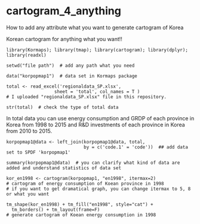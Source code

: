 # cartogram_4_anything

How to add any attribute what you want to generate cartogram of Korea

Korean cartogram for anything what you want!!

```{r first}
library(Kormaps); library(tmap); library(cartogram); library(dplyr); library(readxl)

setwd("file path")  # add any path what you need

data("korpopmap1")  # data set in Kormaps package

total <- read_excel('regionaldata_SP.xlsx', 
                  sheet = 'total', col_names = T )  
# I uploaded "regionaldata_SP.xlsx" file in this repository.

str(total)  # check the type of total data
```
In total data you can use energy consumption and GRDP of each province in Korea from 1998 to 2015 and R&D investments of each province in Korea from 2010 to 2015.


```{r second }
korpopmap1@data <- left_join(korpopmap1@data, total, 
                             by = c('code.1' = 'code'))  ## add data set to SPDF 'korpopmap1'

summary(korpopmap1@data)  # you can clarify what kind of data are added and understand statistics of data set

kor_en1998 <- cartogram(korpopmap1, "en1998", itermax=2)  
# cartogram of energy consumption of Koean province in 1998   
# if you want to get dramatical graph, you can change itermax to 5, 8 or what you want

tm_shape(kor_en1998) + tm_fill("en1998", style="cat") + 
  tm_borders() + tm_layout(frame=F)     
# generate cartogram of Koean energy consumption in 1998
```
